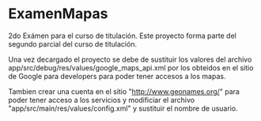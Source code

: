 # ExamenMapas
2do Exámen para el curso de titulación.
Este proyecto forma parte del segundo parcial del curso de titulación.

Una vez decargado el proyecto se debe de sustituir los valores del archivo app/src/debug/res/values/google_maps_api.xml por los obteidos en el sitio de Google para developers para poder tener accesos a los mapas.

Tambien crear una cuenta en el sitio "http://www.geonames.org/" para poder tener acceso a los servicios y modificiar el archivo "app/src/main/res/values/config.xml" y sustituir el nombre de usuario.
